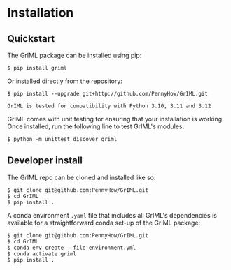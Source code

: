 # Installation

## Quickstart 

The GrIML package can be installed using pip: 

```
$ pip install griml
```

Or installed directly from the repository:

```
$ pip install --upgrade git+http://github.com/PennyHow/GrIML.git
```

```{important}
GrIML is tested for compatibility with Python 3.10, 3.11 and 3.12
```

GrIML comes with unit testing for ensuring that your installation is working. Once installed, run the following line to test GrIML's modules.

```
$ python -m unittest discover griml
```

## Developer install

The GrIML repo can be cloned and installed like so:

```
$ git clone git@github.com:PennyHow/GrIML.git
$ cd GrIML
$ pip install .
```
	
A conda environment `.yaml` file that includes all GrIML's dependencies is available for a straightforward conda set-up of the GrIML package:

```
$ git clone git@github.com:PennyHow/GrIML.git
$ cd GrIML
$ conda env create --file environment.yml
$ conda activate griml
$ pip install .
```
